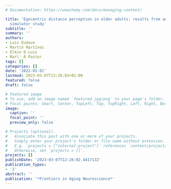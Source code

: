 ```yaml
---
# Documentation: https://wowchemy.com/docs/managing-content/

title: 'Egocentric distance perception in older adults: results from an fMRI and driving
  simulator study'
subtitle: ''
summary: ''
authors:
- Luis Eudave
- Mart\ń Martı́nez
- Elkin O Luis
- Mar\' ́A Pastor
tags: []
categories: []
date: '2022-01-01'
lastmod: 2023-03-07T13:26:03+01:00
featured: false
draft: false

# Featured image
# To use, add an image named `featured.jpg/png` to your page's folder.
# Focal points: Smart, Center, TopLeft, Top, TopRight, Left, Right, BottomLeft, Bottom, BottomRight.
image:
  caption: ''
  focal_point: ''
  preview_only: false

# Projects (optional).
#   Associate this post with one or more of your projects.
#   Simply enter your project's folder or file name without extension.
#   E.g. `projects = ["internal-project"]` references `content/project/deep-learning/index.md`.
#   Otherwise, set `projects = []`.
projects: []
publishDate: '2023-03-07T12:26:02.441713Z'
publication_types:
- '2'
abstract: ''
publication: '*Frontiers in Aging Neuroscience*'
---
```

